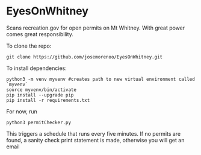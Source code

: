 # EyesOnWhitney
Scans recreation.gov for open permits on Mt Whitney. With great power comes great responsibility.


To clone the repo:
```
git clone https://github.com/josemorenoo/EyesOnWhitney.git
```

To install dependencies:
```
python3 -m venv myvenv #creates path to new virtual environment called `myvenv`
source myvenv/bin/activate
pip install --upgrade pip
pip install -r requirements.txt
```

For now, run 
```
python3 permitChecker.py
```
This triggers a schedule that runs every five minutes. If no permits are found, a sanity check print statement is made, otherwise you will get an email
